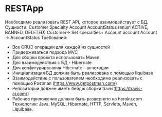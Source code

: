 # RESTApp

Необходимо реализовать REST API, которое взаимодействует с БД.
Сущности:
Customer
Specialty
Account
AccountStatus (enum ACTIVE, BANNED, DELETED)
Customer-> Set<Specialty> specialties+ Account account
Account -> AccountStatus
Требования:
- Все CRUD операции для каждой из сущностей
- Придерживаться подхода MVC
- Для сборки проекта использовать Maven
- Для взаимодействия с БД - Hibernate
- Для конфигурирования Hibernate - аннотации
- Инициализация БД должна быть реализована с помощью liquibase
- Взаимодействие с пользователем необходимо реализовать с помощью
Postman (https://www.getpostman.com/)
- Репозиторий должен иметь бейдж сборки travis(https://travis-ci.com/)
- Рабочее приложение должно быть развернуто на heroku.com
Технологии: Java, MySQL, Hibernate, HTTP, Servlets, Maven, Liquibase.
